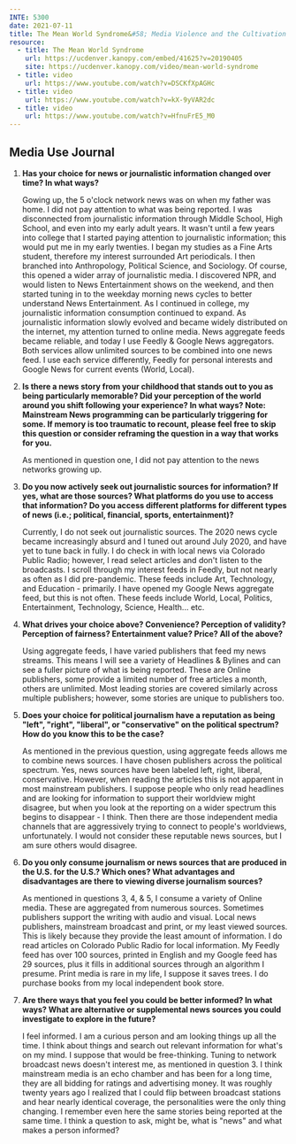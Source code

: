 ```yaml
---
INTE: 5300
date: 2021-07-11
title: The Mean World Syndrome&#58; Media Violence and the Cultivation of Fear
resource:
  - title: The Mean World Syndrome
    url: https://ucdenver.kanopy.com/embed/41625?v=20190405
    site: https://ucdenver.kanopy.com/video/mean-world-syndrome
  - title: video
    url: https://www.youtube.com/watch?v=DSCKfXpAGHc
  - title: video
    url: https://www.youtube.com/watch?v=kX-9yVAR2dc
  - title: video
    url: https://www.youtube.com/watch?v=HfnuFrE5_M0
---
```


## Media Use Journal

1. **Has your choice for news or journalistic information changed over time? In what ways?**

    Gowing up, the 5 o'clock network news was on when my father was home. I did not pay attention to what was being reported. I was disconnected from journalistic information through Middle School, High School, and even into my early adult years. It wasn't until a few years into college that I started paying attention to journalistic information; this would put me in my early twenties. I began my studies as a Fine Arts student, therefore my interest surrounded Art periodicals. I then branched into Anthropology, Political Science, and Sociology. Of course, this opened a wider array of journalistic media. I discovered NPR, and would listen to News Entertainment shows on the weekend, and then started tuning in to the weekday morning news cycles to better understand News Entertainment. As I continued in college, my journalistic information consumption continued to expand. As journalistic information slowly evolved and became widely distributed on the internet, my attention turned to online media. News aggregate feeds became reliable, and today I use Feedly & Google News aggregators. Both services allow unlimited sources to be combined into one news feed. I use each service differently, Feedly for personal interests and Google News for current events (World, Local).

2. **Is there a news story from your childhood that stands out to you as being particularly memorable? Did your perception of the world around you shift following your experience? In what ways? Note: Mainstream News programming can be particularly triggering for some. If memory is too traumatic to recount, please feel free to skip this question or consider reframing the question in a way that works for you.**

    As mentioned in question one, I did not pay attention to the news networks growing up.

3. **Do you now actively seek out journalistic sources for information? If yes, what are those sources? What platforms do you use to access that information? Do you access different platforms for different types of news (i.e.; political, financial, sports, entertainment)?**

    Currently, I do not seek out journalistic sources. The 2020 news cycle became increasingly absurd and I tuned out around July 2020, and have yet to tune back in fully. I do check in with local news via Colorado Public Radio; however, I read select articles and don't listen to the broadcasts. I scroll through my interest feeds in Feedly, but not nearly as often as I did pre-pandemic. These feeds include Art, Technology, and Education - primarily. I have opened my Google News aggregate feed, but this is not often. These feeds include World, Local, Politics, Entertainment, Technology, Science, Health... etc.

4. **What drives your choice above? Convenience? Perception of validity? Perception of fairness? Entertainment value? Price? All of the above?**

    Using aggregate feeds, I have varied publishers that feed my news streams. This means I will see a variety of Headlines & Bylines and can see a fuller picture of what is being reported. These are Online publishers, some provide a limited number of free articles a month, others are unlimited. Most leading stories are covered similarly across multiple publishers; however, some stories are unique to publishers too.

5. **Does your choice for political journalism have a reputation as being "left", "right", "liberal", or "conservative" on the political spectrum? How do you know this to be the case?**

    As mentioned in the previous question, using aggregate feeds allows me to combine news sources. I have chosen publishers across the political spectrum. Yes, news sources have been labeled left, right, liberal, conservative. However, when reading the articles this is not apparent in most mainstream publishers. I suppose people who only read headlines and are looking for information to support their worldview might disagree, but when you look at the reporting on a wider spectrum this begins to disappear - I think. Then there are those independent media channels that are aggressively trying to connect to people's worldviews, unfortunately. I would not consider these reputable news sources, but I am sure others would disagree.

6. **Do you only consume journalism or news sources that are produced in the U.S. for the U.S.? Which ones? What advantages and disadvantages are there to viewing diverse journalism sources?**

    As mentioned in questions 3, 4, & 5, I consume a variety of Online media. These are aggregated from numerous sources. Sometimes publishers support the writing with audio and visual. Local news publishers, mainstream broadcast and print, or my least viewed sources. This is likely because they provide the least amount of information. I do read articles on Colorado Public Radio for local information. My Feedly feed has over 100 sources, printed in English and my Google feed has 29 sources, plus it fills in additional sources through an algorithm I presume. Print media is rare in my life, I suppose it saves trees. I do purchase books from my local independent book store.

7. **Are there ways that you feel you could be better informed? In what ways? What are alternative or supplemental news sources you could investigate to explore in the future?**

    I feel informed. I am a curious person and am looking things up all the time. I think about things and search out relevant information for what's on my mind. I suppose that would be free-thinking. Tuning to network broadcast news doesn't interest me, as mentioned in question 3. I think mainstream media is an echo chamber and has been for a long time, they are all bidding for ratings and advertising money. It was roughly twenty years ago I realized that I could flip between broadcast stations and hear nearly identical coverage, the personalities were the only thing changing. I remember even here the same stories being reported at the same time. I think a question to ask, might be, what is "news" and what makes a person informed?
